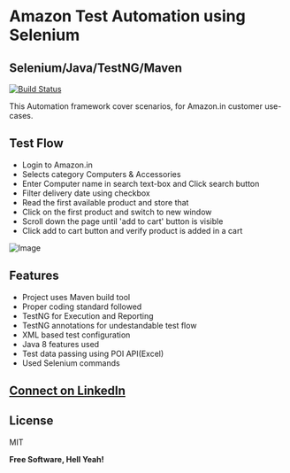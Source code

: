 # Amazon Test Automation using Selenium
## Selenium/Java/TestNG/Maven


[![Build Status](https://travis-ci.org/joemccann/dillinger.svg?branch=master)](https://travis-ci.org/joemccann/dillinger)

This Automation framework cover scenarios, for Amazon.in customer use-cases.

## Test Flow 
- Login to Amazon.in
- Selects category Computers & Accessories
- Enter Computer name in search text-box and Click search button
- Filter delivery date using checkbox
- Read the first available product and store that 
- Click on the first product and switch to new window
- Scroll down the page until 'add to cart' button is visible
- Click add to cart button and verify product is added in a cart

![Image](Output.gif)

## Features

- Project uses Maven build tool
- Proper coding standard followed
- TestNG for Execution and Reporting 
- TestNG annotations for undestandable test flow
- XML based test configuration
- Java 8 features used
- Test data passing using POI API(Excel)
- Used Selenium commands 

## [Connect on LinkedIn](https://www.linkedin.com/in/monali-waykar-925b29129/)


## License

MIT

**Free Software, Hell Yeah!**
